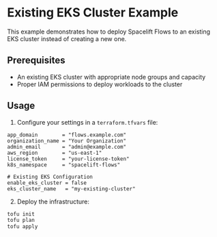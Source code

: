 # Existing EKS Cluster Example

This example demonstrates how to deploy Spacelift Flows to an existing EKS cluster instead of creating a new one.

## Prerequisites

- An existing EKS cluster with appropriate node groups and capacity
- Proper IAM permissions to deploy workloads to the cluster

## Usage

1. Configure your settings in a `terraform.tfvars` file:

```hcl
app_domain        = "flows.example.com"
organization_name = "Your Organization"
admin_email       = "admin@example.com"
aws_region        = "us-east-1"
license_token     = "your-license-token"
k8s_namespace     = "spacelift-flows"

# Existing EKS Configuration
enable_eks_cluster = false
eks_cluster_name   = "my-existing-cluster"
```

2. Deploy the infrastructure:

```bash
tofu init
tofu plan
tofu apply
```